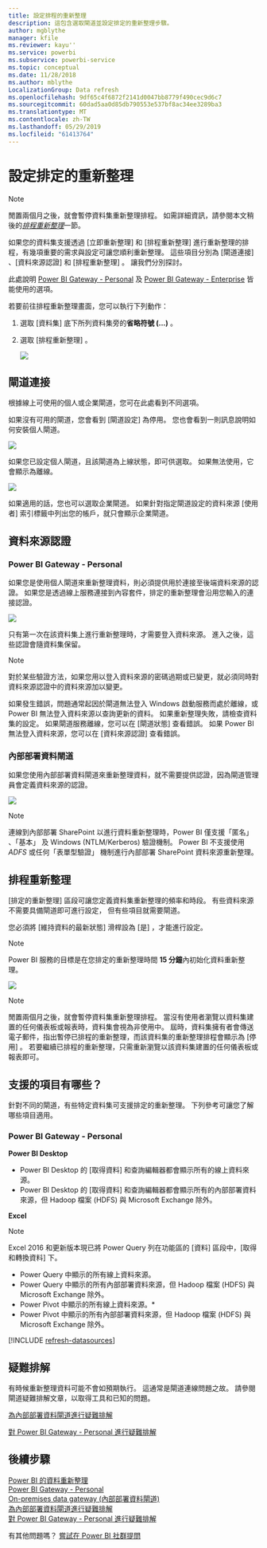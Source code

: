 ```yaml
---
title: 設定排程的重新整理
description: 這包含選取閘道並設定排定的重新整理步驟。
author: mgblythe
manager: kfile
ms.reviewer: kayu''
ms.service: powerbi
ms.subservice: powerbi-service
ms.topic: conceptual
ms.date: 11/28/2018
ms.author: mblythe
LocalizationGroup: Data refresh
ms.openlocfilehash: 9df65c4f6872f2141d0047bb8779f490cec9d6c7
ms.sourcegitcommit: 60dad5aa0d85db790553e537bf8ac34ee3289ba3
ms.translationtype: MT
ms.contentlocale: zh-TW
ms.lasthandoff: 05/29/2019
ms.locfileid: "61413764"
---
```

# <a name="configuring-scheduled-refresh"></a>設定排定的重新整理

>[!NOTE]
>閒置兩個月之後，就會暫停資料集重新整理排程。 如需詳細資訊，請參閱本文稍後的[*排程重新整理*](#schedule-refresh)一節。
> 
> 

如果您的資料集支援透過 [立即重新整理] 和 [排程重新整理] 進行重新整理的排程，有幾項重要的需求與設定可讓您順利重新整理。 這些項目分別為 [閘道連接]  、[資料來源認證]  和 [排程重新整理]  。 讓我們分別探討。

此處說明 [Power BI Gateway - Personal](service-gateway-personal-mode.md) 及 [Power BI Gateway - Enterprise](service-gateway-onprem.md) 皆能使用的選項。

若要前往排程重新整理畫面，您可以執行下列動作：

1. 選取 [資料集]  底下所列資料集旁的**省略符號 (...)** 。
2. 選取 [排程重新整理]  。
   
    ![](media/refresh-scheduled-refresh/dataset-menu.png)

## <a name="gateway-connection"></a>閘道連接
根據線上可使用的個人或企業閘道，您可在此處看到不同選項。

如果沒有可用的閘道，您會看到 [閘道設定]  為停用。 您也會看到一則訊息說明如何安裝個人閘道。

![](media/refresh-scheduled-refresh/gateway-not-configured.png)

如果您已設定個人閘道，且該閘道為上線狀態，即可供選取。 如果無法使用，它會顯示為離線。

![](media/refresh-scheduled-refresh/gateway-connection.png)

如果適用的話，您也可以選取企業閘道。 如果針對指定閘道設定的資料來源 [使用者] 索引標籤中列出您的帳戶，就只會顯示企業閘道。

## <a name="data-source-credentials"></a>資料來源認證
### <a name="power-bi-gateway---personal"></a>Power BI Gateway - Personal
如果您是使用個人閘道來重新整理資料，則必須提供用於連接至後端資料來源的認證。 如果您是透過線上服務連接到內容套件，排定的重新整理會沿用您輸入的連接認證。

![](media/refresh-scheduled-refresh/data-source-credentials-pgw.png)

只有第一次在該資料集上進行重新整理時，才需要登入資料來源。 進入之後，這些認證會隨資料集保留。

> [!NOTE]
> 對於某些驗證方法，如果您用以登入資料來源的密碼過期或已變更，就必須同時對資料來源認證中的資料來源加以變更。
> 
> 

如果發生錯誤，問題通常起因於閘道無法登入 Windows 啟動服務而處於離線，或 Power BI 無法登入資料來源以查詢更新的資料。 如果重新整理失敗，請檢查資料集的設定。 如果閘道服務離線，您可以在 [閘道狀態] 查看錯誤。 如果 Power BI 無法登入資料來源，您可以在 [資料來源認證] 查看錯誤。

### <a name="on-premises-data-gateway"></a>內部部署資料閘道
如果您使用內部部署資料閘道來重新整理資料，就不需要提供認證，因為閘道管理員會定義資料來源的認證。

![](media/refresh-scheduled-refresh/data-source-credentials-egw.png)

> [!NOTE]
> 連線到內部部署 SharePoint 以進行資料重新整理時，Power BI 僅支援「匿名」  、「基本」  及 Windows (NTLM/Kerberos)  驗證機制。 Power BI 不支援使用 *ADFS* 或任何「表單型驗證」  機制進行內部部署 SharePoint 資料來源重新整理。
> 
> 

## <a name="schedule-refresh"></a>排程重新整理
[排定的重新整理] 區段可讓您定義資料集重新整理的頻率和時段。 有些資料來源不需要具備閘道即可進行設定， 但有些項目就需要閘道。

您必須將 [維持資料的最新狀態]  滑桿設為 [是]  ，才能進行設定。

> [!NOTE]
> Power BI 服務的目標是在您排定的重新整理時間 **15 分鐘**內初始化資料重新整理。
> 
> 

![](media/refresh-scheduled-refresh/scheduled-refresh.png)

> [!NOTE]
> 閒置兩個月之後，就會暫停資料集重新整理排程。 當沒有使用者瀏覽以資料集建置的任何儀表板或報表時，資料集會視為非使用中。 屆時，資料集擁有者會傳送電子郵件，指出暫停已排程的重新整理，而該資料集的重新整理排程會顯示為 [停用]  。 若要繼續已排程的重新整理，只需重新瀏覽以該資料集建置的任何儀表板或報表即可。
> 
> 

## <a name="whats-supported"></a>支援的項目有哪些？
針對不同的閘道，有些特定資料集可支援排定的重新整理。 下列參考可讓您了解哪些項目適用。

### <a name="power-bi-gateway---personal"></a>Power BI Gateway - Personal
**Power BI Desktop**

* Power BI Desktop 的 [取得資料] 和查詢編輯器都會顯示所有的線上資料來源。
* Power BI Desktop 的 [取得資料] 和查詢編輯器都會顯示所有的內部部署資料來源，但 Hadoop 檔案 (HDFS) 與 Microsoft Exchange 除外。

**Excel**

> [!NOTE]
> Excel 2016 和更新版本現已將 Power Query 列在功能區的 [資料] 區段中，[取得和轉換資料] 下。
> 
> 

* Power Query 中顯示的所有線上資料來源。
* Power Query 中顯示的所有內部部署資料來源，但 Hadoop 檔案 (HDFS) 與 Microsoft Exchange 除外。
* Power Pivot 中顯示的所有線上資料來源。\*
* Power Pivot 中顯示的所有內部部署資料來源，但 Hadoop 檔案 (HDFS) 與 Microsoft Exchange 除外。

<!-- Refresh Data sources-->
[!INCLUDE [refresh-datasources](./includes/refresh-datasources.md)]

## <a name="troubleshooting"></a>疑難排解
有時候重新整理資料可能不會如預期執行。 這通常是閘道連線問題之故。 請參閱閘道疑難排解文章，以取得工具和已知的問題。

[為內部部署資料閘道進行疑難排解](service-gateway-onprem-tshoot.md)

[對 Power BI Gateway - Personal 進行疑難排解](service-admin-troubleshooting-power-bi-personal-gateway.md)

## <a name="next-steps"></a>後續步驟
[Power BI 的資料重新整理](refresh-data.md)  
[Power BI Gateway - Personal](service-gateway-personal-mode.md)  
[On-premises data gateway (內部部署資料閘道)](service-gateway-onprem.md)  
[為內部部署資料閘道進行疑難排解](service-gateway-onprem-tshoot.md)  
[對 Power BI Gateway - Personal 進行疑難排解](service-admin-troubleshooting-power-bi-personal-gateway.md)  

有其他問題嗎？ [嘗試在 Power BI 社群提問](http://community.powerbi.com/)

